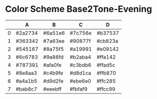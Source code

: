 # Color Scheme Base2Tone-Evening

|   | A       | B       | C       | D       |
|---|---------|---------|---------|---------|
| 0 | #2a2734 | #6a51e6 | #7c756e | #b37537 |
| 1 | #363342 | #7a63ee | #90877f | #cb823a |
| 2 | #545167 | #8a75f5 | #a19991 | #e09142 |
| 3 | #6c6783 | #9a86fd | #b2aba4 | #ffa142 |
| 4 | #787391 | #afa0fe | #c3bdb6 | #ffad5c |
| 5 | #8e8aa3 | #c4b9fe | #d8d1ca | #ffb870 |
| 6 | #a4a1b5 | #d9d2fe | #ebe6e0 | #ffc285 |
| 7 | #bab8c7 | #eeebff | #fbfaf9 | #ffcc99 |

